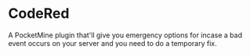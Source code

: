 # CodeRed
A PocketMine plugin that'll give you emergency options for incase a bad event occurs on your server and you need to do a temporary fix.
